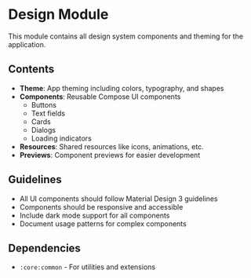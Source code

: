 # Design Module

This module contains all design system components and theming for the application.

## Contents

- **Theme**: App theming including colors, typography, and shapes
- **Components**: Reusable Compose UI components
  - Buttons
  - Text fields
  - Cards
  - Dialogs
  - Loading indicators
- **Resources**: Shared resources like icons, animations, etc.
- **Previews**: Component previews for easier development

## Guidelines

- All UI components should follow Material Design 3 guidelines
- Components should be responsive and accessible
- Include dark mode support for all components
- Document usage patterns for complex components

## Dependencies

- `:core:common` - For utilities and extensions